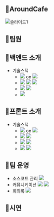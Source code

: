 ## 💛AroundCafe
![슬라이드1](https://user-images.githubusercontent.com/70027022/179713869-a59b393a-df6d-40ba-9ef0-8f595cdffa7d.PNG)


## 💛팀원

## 💛백엔드 소개
 * 기술스택
   - <img src="https://img.shields.io/badge/Java-8-3766AB?style=flat"/> on <img src="https://img.shields.io/badge/IntelliJ-3766AB?style=flat"/>
   - <img src="https://img.shields.io/badge/Spring-8-3766AB?style=flat"/> <img src="https://img.shields.io/badge/SpringBoot-2.6.3-3766AB?style=flat"/> <img src="https://img.shields.io/badge/SpringSecurity-5.6.1-3766AB?style=flat"/>
   - <img src="https://img.shields.io/badge/MySql-3766AB?style=flat"/> <img src="https://img.shields.io/badge/JPA-3766AB?style=flat"/>
   - <img src="https://img.shields.io/badge/Redis-7.0.0-3766AB?style=flat"/> 

## 💛프론트 소개
 * 기술스택
   - <img src="https://img.shields.io/badge/JavaScript-ES6+-3766AB?style=flat"/> on <img src="https://img.shields.io/badge/VScode-3766AB?style=flat"/>
   - <img src="https://img.shields.io/badge/Vue-2.6.14-3766AB?style=flat"/> <img src="https://img.shields.io/badge/Vuex-3.6.2-3766AB?style=flat"/> 
   - <img src="https://img.shields.io/badge/Vuetify-2.6.0-3766AB?style=flat"/> <img src="https://img.shields.io/badge/SCSS-13.0.0-3766AB?style=flat"/>
   - <img src="https://img.shields.io/badge/eslint-7.32.0-3766AB?style=flat"/> <img src="https://img.shields.io/badge/prettier-2.6.2-3766AB?style=flat"/>

## 💛팀 운영
 * 소스코드 관리 <img src="https://img.shields.io/badge/Github-3766AB?style=flat"/> 
 * 커뮤니케이션 <img src="https://img.shields.io/badge/Gather-3766AB?style=flat"/> <img src="https://img.shields.io/badge/KaKaoTalk-3766AB?style=flat"/>
 * 회의록 <img src="https://img.shields.io/badge/Notion-3766AB?style=flat"/>
## 💛시연
